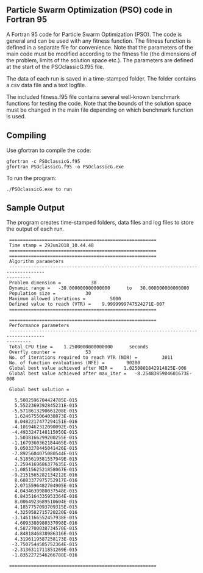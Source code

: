 ## Particle Swarm Optimization (PSO) code in Fortran 95

A Fortran 95 code for Particle Swarm Optimization (PSO). The code is general and can be used with any fitness function. The fitness function is defined in a separate file for convenience. Note that the parameters of the main code must be modified according to the fitness file (the dimensions of the problem, limits of the solution space etc.). The parameters are defined at the start of the PSOclassicG.f95 file.


The data of each run is saved in a time-stamped folder. The folder contains a csv data file and a text logfile.

The included fitness.f95 file contains several well-known benchmark functions for testing the code. Note that the bounds of the solution space must be changed in the main file depending on which benchmark function is used.


## Compiling 
Use gfortran to compile the code:

```
gfortran -c PSOclassicG.f95
gfortran PSOclassicG.f95 -o PSOclassicG.exe
```
To run the program:
```
./PSOclassicG.exe to run 
```

## Sample Output

The program creates time-stamped folders, data files and log files to store the output of each run. 

```
 ======================================================
 Time stamp = 29Jun2018_10.44.48
 ======================================================
 ======================================================
 Algorithm parameters
 -----------------------------------------------------------------------------------                                                             ---------
 Problem dimension =           30
 Dynamic range =   -30.000000000000000      to   30.000000000000000
 Population size =           30
 Maximum allowed iterations =         5000
 Defined value to reach (VTR) =    9.9999999747524271E-007
 ======================================================

 ======================================================
 Performance parameters
 -----------------------------------------------------------------------------------                                                             ---------
 Total CPU time =    1.2500000000000000      seconds
 Overfly counter =           53
 No. of iterations required to reach VTR (NIR) =         3011
 No. of function evaluations (NFE) =        90280
 Global best value achieved after NIR =    1.0250801842914825E-006
 Global best value achieved after max_iter =   -8.2548385904601673E-008

 Global best solution =

   5.5082596704424785E-015
   5.5522369392845231E-015
  -5.5718613290661208E-015
   1.6246755064038873E-015
   8.0482217477294151E-016
  -4.1019462312090092E-015
  -4.4933247148115050E-015
   1.5038166299200255E-015
  -1.1679360362184465E-015
   9.0503278445041426E-015
  -7.8925604075080544E-015
   4.5185619581557949E-015
   2.2594169686377635E-015
  -1.0851562521858067E-015
  -9.2151565282134212E-016
   8.6883377975752917E-016
   2.0715596482704905E-015
   4.0434639980037548E-015
   6.8435164335953364E-016
   8.0064923689510604E-015
   4.1857757093709315E-015
   4.3259582715720220E-016
  -3.1461166552457938E-015
   4.6093380980337098E-016
   4.5872700038734570E-015
   4.8481846838986316E-015
   4.3196119587258173E-015
  -3.7507544585752364E-015
  -2.3136311711851269E-015
  -1.8352272546266788E-016

 ======================================================

```

